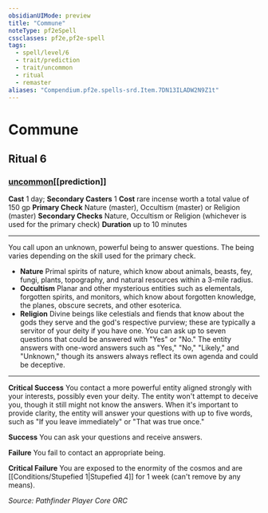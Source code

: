 ```yaml
---
obsidianUIMode: preview
title: "Commune"
noteType: pf2eSpell
cssclasses: pf2e,pf2e-spell
tags:
  - spell/level/6
  - trait/prediction
  - trait/uncommon
  - ritual
  - remaster
aliases: "Compendium.pf2e.spells-srd.Item.7DN13ILADW2N9Z1t" 
---
```

# Commune   
## Ritual 6
### [uncommon](uncommon "Uncommon Rarity Trait")[[prediction]]

**Cast** 1 day; **Secondary Casters** 1
**Cost** rare incense worth a total value of 150 gp
**Primary Check** Nature (master), Occultism (master) or Religion (master)
**Secondary Checks** Nature, Occultism or Religion (whichever is used for the primary check)
**Duration** up to 10 minutes
* * * 
You call upon an unknown, powerful being to answer questions. The being varies depending on the skill used for the primary check.

*   **Nature** Primal spirits of nature, which know about animals, beasts, fey, fungi, plants, topography, and natural resources within a 3-mile radius.
*   **Occultism** Planar and other mysterious entities such as elementals, forgotten spirits, and monitors, which know about forgotten knowledge, the planes, obscure secrets, and other esoterica.
*   **Religion** Divine beings like celestials and fiends that know about the gods they serve and the god's respective purview; these are typically a servitor of your deity if you have one. You can ask up to seven questions that could be answered with "Yes" or "No." The entity answers with one-word answers such as "Yes," "No," "Likely," and "Unknown," though its answers always reflect its own agenda and could be deceptive.

* * *

**Critical Success** You contact a more powerful entity aligned strongly with your interests, possibly even your deity. The entity won't attempt to deceive you, though it still might not know the answers. When it's important to provide clarity, the entity will answer your questions with up to five words, such as "If you leave immediately" or "That was true once."

**Success** You can ask your questions and receive answers.

**Failure** You fail to contact an appropriate being.

**Critical Failure** You are exposed to the enormity of the cosmos and are [[Conditions/Stupefied 1|Stupefied 4]] for 1 week (can't remove by any means).

*Source: Pathfinder Player Core*
*ORC*